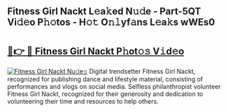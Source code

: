 ## Fitness Girl Nackt L𝚎a𝚔ed N𝚞𝚍e - Part-5QT Vi𝚍𝚎o P𝚑𝚘tos - H𝚘𝚝 O𝚗𝚕yf𝚊ns L𝚎a𝚔s wWEs0

# <h2><a href="http://kf8bal.oniu.top/?m=Fitness+Girl+Nackt">🔗👉 🔴 Fitness Girl Nackt P𝚑ot𝚘𝚜 V𝚒d𝚎o</a></h2>

[![Fitness Girl Nackt Nu𝚍e𝚜](https://i.imgur.com/0qMVB7G.gif)](http://kf8bal.oniu.top/?m=Fitness+Girl+Nackt)
Digital trendsetter Fitness Girl Nackt, recognized for publishing dance and lifestyle material, consisting of performances and vlogs on social media. Selfless philanthropist volunteer Fitness Girl Nackt, recognized for their generosity and dedication to volunteering their time and resources to help others.  
